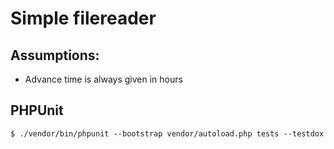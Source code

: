 # Simple filereader

## Assumptions:
 * Advance time is always given in hours

## PHPUnit
`$ ./vendor/bin/phpunit --bootstrap vendor/autoload.php tests --testdox`
